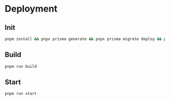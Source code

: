 # Deployment

## Init

```bash
pnpm install && pnpx prisma generate && pnpx prisma migrate deploy && pnpm run reload
```

## Build

```bash
pnpm run build
```

## Start

```bash
pnpm run start
```